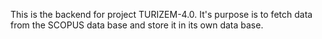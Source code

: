 This is the backend for project TURIZEM-4.0. It's purpose is to fetch data from the SCOPUS data base and store it in its own data base. 